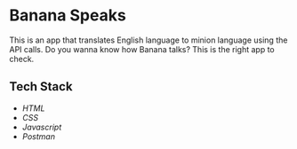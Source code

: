 # Banana Speaks

This is an app that translates English language to minion language using the API calls. Do you wanna know how Banana talks? This is the right app to check.

## Tech Stack

- _HTML_
- _CSS_
- _Javascript_
- _Postman_
